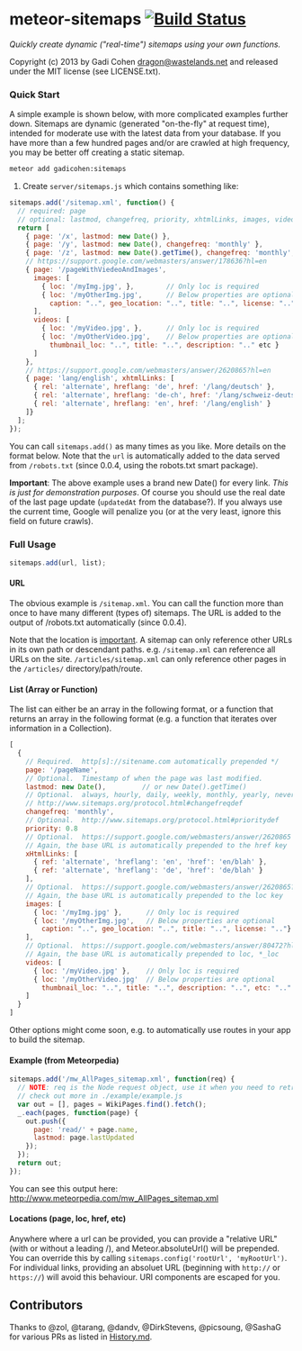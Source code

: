 # meteor-sitemaps [![Build Status](https://api.travis-ci.org/gadicc/meteor-sitemaps.svg)](https://travis-ci.org/gadicc/meteor-sitemaps)

*Quickly create dynamic ("real-time") sitemaps using your own functions.*

Copyright (c) 2013 by Gadi Cohen <dragon@wastelands.net> and released under the MIT license (see LICENSE.txt).

### Quick Start

A simple example is shown below, with more complicated examples further down.  Sitemaps are dynamic (generated "on-the-fly" at request time), intended for moderate use with the latest data from your database.  If you have more than a few hundred pages and/or are crawled at high frequency, you may be better off creating a static sitemap.

```bash
meteor add gadicohen:sitemaps
```

1. Create `server/sitemaps.js` which contains something like:

```js
sitemaps.add('/sitemap.xml', function() {
  // required: page
  // optional: lastmod, changefreq, priority, xhtmlLinks, images, videos
  return [
    { page: '/x', lastmod: new Date() },
    { page: '/y', lastmod: new Date(), changefreq: 'monthly' },
    { page: '/z', lastmod: new Date().getTime(), changefreq: 'monthly', priority: 0.8 },
    // https://support.google.com/webmasters/answer/178636?hl=en
    { page: '/pageWithViedeoAndImages',
      images: [
        { loc: '/myImg.jpg', },        // Only loc is required
        { loc: '/myOtherImg.jpg',      // Below properties are optional
          caption: "..", geo_location: "..", title: "..", license: ".."}
      ],
      videos: [
        { loc: '/myVideo.jpg', },      // Only loc is required
        { loc: '/myOtherVideo.jpg',    // Below properties are optional
          thumbnail_loc: "..", title: "..", description: ".." etc }
      ]
    },
    // https://support.google.com/webmasters/answer/2620865?hl=en
    { page: 'lang/english', xhtmlLinks: [
      { rel: 'alternate', hreflang: 'de', href: '/lang/deutsch' },
      { rel: 'alternate', hreflang: 'de-ch', href: '/lang/schweiz-deutsch' },
      { rel: 'alternate', hreflang: 'en', href: '/lang/english' }
    ]}
  ];
});
```

You can call `sitemaps.add()` as many times as you like.
More details on the format below.
Note that the `url` is automatically added to the data served from
`/robots.txt` (since 0.0.4, using the robots.txt smart package).

**Important**: The above example uses a brand new Date() for every link.  *This
is just for demonstration purposes*.  Of course you should use the real date
of the last page update (`updatedAt` from the database?).  If you always use
the current time, Google will penalize you (or at the very least, ignore this
field on future crawls).

### Full Usage

```js
sitemaps.add(url, list);
```

#### URL

The obvious example is `/sitemap.xml`.  You can call the function
more than once to have many different (types of) sitemaps.  The URL is added
to the output of /robots.txt automatically (since 0.0.4).

Note that the location is
[important](http://www.sitemaps.org/protocol.html#location).  A sitemap can only
reference other URLs in its own path or descendant paths.  e.g. `/sitemap.xml`
can reference all URLs on the site.  `/articles/sitemap.xml` can only reference
other pages in the `/articles/` directory/path/route.

#### List (Array or Function)

The list can either be an array in the following format, or a function that
returns an array in the following format (e.g. a function that iterates over
information in a Collection).

```js
[
  {
    // Required.  http[s]://sitename.com automatically prepended */
    page: '/pageName',
    // Optional.  Timestamp of when the page was last modified.
    lastmod: new Date(),         // or new Date().getTime()
    // Optional.  always, hourly, daily, weekly, monthly, yearly, never
    // http://www.sitemaps.org/protocol.html#changefreqdef
    changefreq: 'monthly',
    // Optional.  http://www.sitemaps.org/protocol.html#prioritydef
    priority: 0.8
    // Optional.  https://support.google.com/webmasters/answer/2620865
    // Again, the base URL is automatically prepended to the href key
    xHtmlLinks: [
      { ref: 'alternate', 'hreflang': 'en', 'href': 'en/blah' },
      { ref: 'alternate', 'hreflang': 'de', 'href': 'de/blah' }
    ],
    // Optional.  https://support.google.com/webmasters/answer/2620865?hl=en
    // Again, the base URL is automatically prepended to the loc key
    images: [
      { loc: '/myImg.jpg' },      // Only loc is required
      { loc: '/myOtherImg.jpg',   // Below properties are optional
        caption: "..", geo_location: "..", title: "..", license: ".."}
    ],
    // Optional.  https://support.google.com/webmasters/answer/80472?hl=en
    // Again, the base URL is automatically prepended to loc, *_loc
    videos: [
      { loc: '/myVideo.jpg' },    // Only loc is required
      { loc: '/myOtherVideo.jpg'  // Below properties are optional
        thumbnail_loc: "..", title: "..", description: "..", etc: ".." }
    ]
  }
]
```

Other options might come soon, e.g. to automatically use routes in your app
to build the sitemap.

#### Example (from Meteorpedia)

```js
sitemaps.add('/mw_AllPages_sitemap.xml', function(req) {
  // NOTE: req is the Node request object, use it when you need to retrieve information (host, port, protocol ...)
  // check out more in ./example/example.js
  var out = [], pages = WikiPages.find().fetch();
  _.each(pages, function(page) {
    out.push({
      page: 'read/' + page.name,
      lastmod: page.lastUpdated
    });
  });
  return out;
});
```

You can see this output here: http://www.meteorpedia.com/mw_AllPages_sitemap.xml

#### Locations (page, loc, href, etc)

Anywhere where a url can be provided, you can provide a "relative URL" (with
or without a leading /), and Meteor.absoluteUrl() will be prepended.  You
can override this by calling `sitemaps.config('rootUrl', 'myRootUrl')`.  For
individual links, providing an absoluet URL (beginning with `http://` or
`https://`) will avoid this behaviour.  URI components are escaped for you.

## Contributors

Thanks to @zol, @tarang, @dandv, @DirkStevens, @picsoung, @SashaG for various
PRs as listed in [History.md](History.md).
